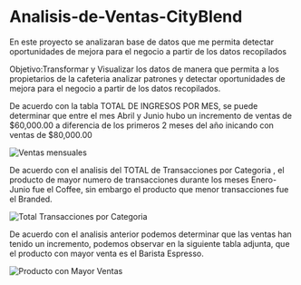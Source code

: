 # Analisis-de-Ventas-CityBlend
En este proyecto se analizaran base de datos que me permita detectar oportunidades de mejora para el negocio a partir de los datos recopilados 

Objetivo:Transformar y Visualizar los datos de manera que permita a los propietarios de la cafeteria analizar patrones y detectar oportunidades de mejora para el negocio a partir de los datos recopilados.

De acuerdo con la tabla TOTAL DE INGRESOS POR MES, se puede determinar que entre el mes Abril y Junio hubo un incremento de ventas de $60,000.00 a diferencia de los primeros 2 meses del año inicando con ventas de $80,000.00 

![Ventas mensuales ](https://github.com/user-attachments/assets/7edcda0f-f4f4-4ee2-9db4-2f3ef6786ab1)

De acuerdo con el analisis del TOTAL de Transacciones por Categoria , el producto de mayor numero de transacciones durante los meses Enero-Junio fue el Coffee, sin embargo el producto que menor transacciones fue el Branded.

![Total Transacciones por Categoria ](https://github.com/user-attachments/assets/6d86dd72-a57c-4150-b102-6f9c109217e2)

De acuerdo con el analisis anterior podemos determinar que las ventas han tenido un incremento, podemos observar en la siguiente tabla adjunta, que el producto con mayor venta es el Barista Espresso.

![Producto con Mayor Ventas](https://github.com/user-attachments/assets/d17e47d8-e012-4a5c-8a9e-e0581dfd3b1f)
